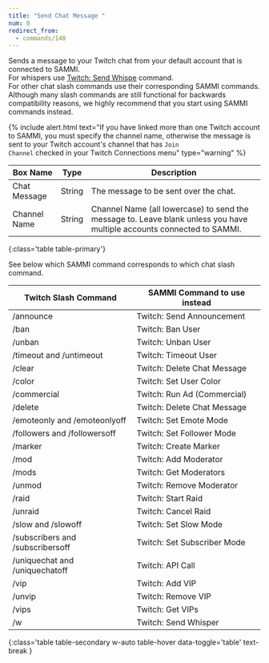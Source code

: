```yaml
---
title: "Send Chat Message "
num: 0
redirect_from:
  - commands/148
---
```


Sends a message to your Twitch chat from your default account that is connected to SAMMI.\
For whispers use [Twitch: Send Whispe](twitch#sendwhispers) command.\
For other chat slash commands use their corresponding SAMMI commands. Although many slash commands are still functional for backwards compatibility reasons, we highly recommend that you start using SAMMI commands instead. 

{% include alert.html text="If you have linked more than one Twitch account to SAMMI, you must specify the channel name, otherwise the message is sent to your Twitch account's channel that has <code>Join Channel</code> checked in your Twitch Connections menu" type="warning" %}

| Box Name | Type | Description |
|-------|--------|--------
|Chat Message|String | The message to be sent over the chat.|
|Channel Name |	String	| Channel Name (all lowercase) to send the message to. Leave blank unless you have multiple accounts connected to SAMMI.
{:class='table table-primary'}

See below which SAMMI command corresponds to which chat slash command.

| Twitch Slash Command | SAMMI Command to use instead |
|-------|--------|
|/announce| Twitch: Send Announcement|
|/ban|Twitch: Ban User||
|/unban|Twitch: Unban User|
|/timeout and /untimeout|Twitch: Timeout User|
|/clear| Twitch: Delete Chat Message|
|/color|Twitch: Set User Color|
|/commercial|Twitch: Run Ad (Commercial) |
|/delete|Twitch: Delete Chat Message |
|/emoteonly and /emoteonlyoff|Twitch: Set Emote Mode|
|/followers and /followersoff |Twitch: Set Follower Mode |
|/marker|Twitch: Create Marker|
|/mod|Twitch: Add Moderator|
|/mods|Twitch: Get Moderators|
|/unmod|Twitch: Remove Moderator|
|/raid|Twitch: Start Raid|
|/unraid|Twitch: Cancel Raid|
|/slow and /slowoff|Twitch: Set Slow Mode|
|/subscribers and /subscribersoff|Twitch: Set Subscriber Mode|
|/uniquechat and /uniquechatoff|Twitch: API Call|
|/vip|Twitch: Add VIP|
|/unvip|Twitch: Remove VIP|
|/vips |Twitch: Get VIPs|
|/w |Twitch: Send Whisper|
{:class='table table-secondary w-auto table-hover data-toggle='table' text-break }









